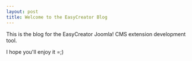 ```yaml
---
layout: post
title: Welcome to the EasyCreator Blog
---
```


This is the blog for the EasyCreator Joomla! CMS extension development tool.

I hope you'll enjoy it =;)

